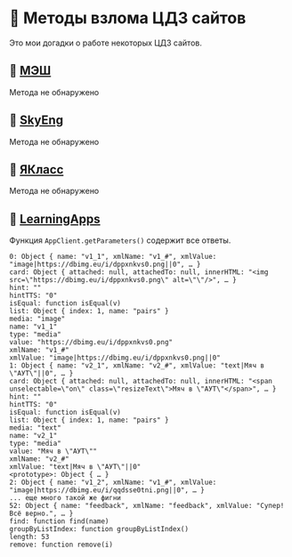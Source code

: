 # 🤖 Методы взлома ЦДЗ сайтов
Это мои догадки о работе некоторых ЦДЗ сайтов.

## 📕 [МЭШ](https://uchebnik.mos.ru)
Метода не обнаружено

## 📕 [SkyEng](https://skyeng.ru)
Метода не обнаружено

## 📕 [ЯКласс](https://yaklass.ru)
Метода не обнаружено

## 📕 [LearningApps](https://learningapps.org)
Функция `AppClient.getParameters()` содержит все ответы.
```
0: Object { name: "v1_1", xmlName: "v1_#", xmlValue: "image|https://dbimg.eu/i/dppxnkvs0.png||0", … }
card: Object { attached: null, attachedTo: null, innerHTML: "<img src=\"https://dbimg.eu/i/dppxnkvs0.png\" alt=\"\"/>", … }
hint: ""
hintTTS: "0"
isEqual: function isEqual(v)
list: Object { index: 1, name: "pairs" }
media: "image"
name: "v1_1"
type: "media"
value: "https://dbimg.eu/i/dppxnkvs0.png"
xmlName: "v1_#"
xmlValue: "image|https://dbimg.eu/i/dppxnkvs0.png||0"
1: Object { name: "v2_1", xmlName: "v2_#", xmlValue: "text|Мяч в \"АУТ\"||0", … }
card: Object { attached: null, attachedTo: null, innerHTML: "<span unselectable=\"on\" class=\"resizeText\">Мяч в \"АУТ\"</span>", … }
hint: ""
hintTTS: "0"
isEqual: function isEqual(v)
list: Object { index: 1, name: "pairs" }
media: "text"
name: "v2_1"
type: "media"
value: "Мяч в \"АУТ\""
xmlName: "v2_#"
xmlValue: "text|Мяч в \"АУТ\"||0"
<prototype>: Object { … }
2: Object { name: "v1_2", xmlName: "v1_#", xmlValue: "image|https://dbimg.eu/i/qqdsse0tni.png||0", … }
... еще много такой же фигни
52: Object { name: "feedback", xmlName: "feedback", xmlValue: "Супер! Всё верно.", … }
find: function find(name)
groupByListIndex: function groupByListIndex()
length: 53
remove: function remove(i)
```
